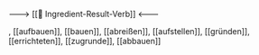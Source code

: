 ---> [[🎯 Ingredient-Result-Verb]] <---

, [[aufbauen]], [[bauen]], [[abreißen]], [[aufstellen]], [[gründen]], [[errichteten]], [[zugrunde]], [[abbauen]]